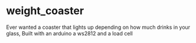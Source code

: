 # weight_coaster
Ever wanted a coaster that lights up depending on how much drinks in your glass, Built with an arduino a ws2812 and a load cell
